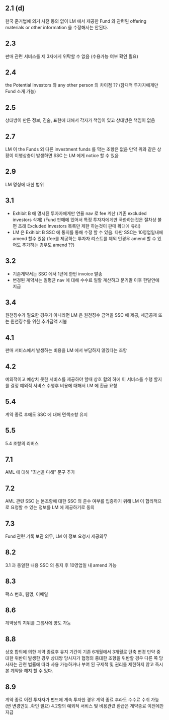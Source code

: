 ## 2.1 (d) 
한국 준거법에 의거 사전 동의 없이 LM 에서 제공한 Fund 와 관련된 offering materials or other information 을 수정해서는 안된다.

## 2.3 
판매 관련 서비스를 제 3자에게 위탁할 수 없음 (수용가능 여부 확인 필요)

## 2.4
the Potential Investors 와 any other person 의 차이점 ?? (잠재적 투자자에게만 Fund 소개 가능)

## 2.5
상대방이 만든 정보, 진술, 표현에 대해서 각자가 책임이 있고 상대방은 책임이 없음

## 2.7
LM 이 the Funds 외 다른 investment funds 를 막는 조항은 없음
만약 위와 같은 상황이 이행상충이 발생하면 SSC 는 LM 에게 notice 할 수 있음

## 2.9
LM 명칭에 대한 범위

## 3.1
- Exhibit B 에 명시된 투자자에게만 연율 nav 로 fee 계산 (기존  excluded investors 삭제)
(Fund 판매에 있어서 특정 투자자에게만 국한하는것은 절차상 불편 초래 Excluded Investors 목록만 제한 하는것이 판매 확대에 유리)
- LM 은 Exihibit B SSC 에 통지를 통해 수정 할 수 있음. 다만 SSC는 10영업일내에 amend 할수 있음
(fee를 제공하는  투자자 리스트를 제외 인경우 amend 할 수 있어도 추가하는 경우도 amend ??)

## 3.2
- 기존계약서는 SSC 에서 1년에 한번 invoice 발송
- 변경된 계약서는 일평균 nav 에 대해 수수료 일할 계산하고 분기말 이후 한달안에 지급

## 3.4
원천징수가 필요한 경우가 아니라면 LM 은 원천징수 금액을 SSC 에 제공, 세금공제 또는 원천징수를 위한 추가금액 지불

## 4.1
판매 서비스에서 발생하는 비용을 LM 에서 부담하지 않겠다는 조항

## 4.2
예외적이고 예상치 못한 서비스를 제공하야 할때 상호 합의 하에 이 서비스를 수행 할지를 결정
예외적 서비스 수행후 비용에 대해서 LM 에 환급 요청

## 5.4 
계약 종료 후에도 SSC 에 대해 면책조항 유지

## 5.5
5.4 조항의 리버스

## 7.1
AML 에 대해 "최선을 다해" 문구 추가  

## 7.2 
AML 관련 SSC 는 본조항에 대한 SSC 의 준수 여부를 입증하기 위해 LM 이 합리적으로 요청할 수 있는 정보를 LM 에 제공하기로 동의

## 7.3 
Fund 관련 기록 보관 의무, LM 이 정보 요청시 제공의무

## 8.2
3.1 과 동일한 내용 SSC 의 통지 후 10영업일 내 amend 가능

## 8.3
팩스 번호, 팀명, 이메일

## 8.6
계약상의 지위를 그룹사에 양도 가능

## 8.8
상호 합의에 의한 계약 종료후 유지 기간이 기존 6개월에서 3개월로 단축 변경
만약 중대한 위반이 발생한 경우 상대방 당사자가 협정의 중대한 조항을 위반할 경우 다른 쪽 당사자는 관련 법률에 따라 사용 가능하거나 
부여 된 구제책 및 권리를 제한하지 않고 즉시 본 계약을 해지 할 수 있다.

## 8.9
계약 종료 이전 투자자가 펀드에 계속 투자한 경우 계약 종료 후라도 수수료 수취 가능 (변 변경인듯..확인 필요)
4.2항의 예외적 서비스 및 비용관련 환급은 계약종료 이전에만 지급

